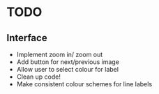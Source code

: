 # TODO

## Interface
* Implement zoom in/ zoom out
* Add button for next/previous image
* Allow user to select colour for label
* Clean up code!
* Make consistent colour schemes for line labels